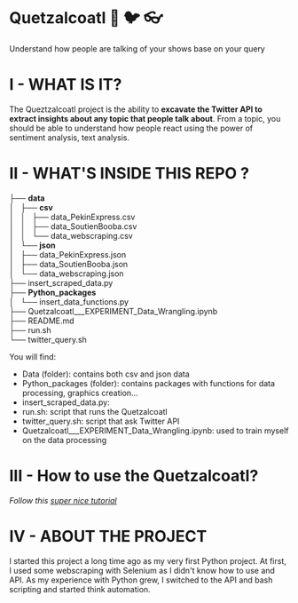 # Quetzalcoatl :snake: :bird: :eyeglasses:
Understand how people are talking of your shows base on your query

# I - WHAT IS IT?
The Queztzalcoatl project is the ability to **excavate the Twitter API to extract insights about any topic that people talk about**. From a topic, you should be able to understand how people react using the power of sentiment analysis, text analysis.

# II - WHAT'S INSIDE THIS REPO ?

├── **data**  
│   ├── **csv**  
│   │   ├── data_PekinExpress.csv  
│   │   ├── data_SoutienBooba.csv  
│   │   └── data_webscraping.csv  
│   └── **json**  
│       ├── data_PekinExpress.json  
│       ├── data_SoutienBooba.json  
│       └── data_webscraping.json  
├── insert_scraped_data.py  
├── **Python_packages**  
│   └── insert_data_functions.py  
├── Quetzalcoatl___EXPERIMENT_Data_Wrangling.ipynb  
├── README.md  
├── run.sh  
└── twitter_query.sh  
  
You will find:
* Data (folder): contains both csv and json data
* Python_packages (folder): contains packages with functions for data processing, graphics creation...
* insert_scraped_data.py: 
* run.sh: script that runs the Quetzalcoatl
* twitter_query.sh: script that ask Twitter API
* Quetzalcoatl___EXPERIMENT_Data_Wrangling.ipynb: used to train myself on the data processing

# III - How to use the Quetzalcoatl?
*Follow this [super nice tutorial]()*

# IV - ABOUT THE PROJECT
I started this project a long time ago as my very first Python project. At first, I used some webscraping with Selenium as I didn't know how to use and API. As my experience with Python grew, I switched to the API and bash scripting and started think automation.
